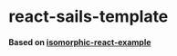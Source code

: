 # react-sails-template

#### Based on [isomorphic-react-example](https://github.com/DavidWells/isomorphic-react-example/blob/master/README.md)
